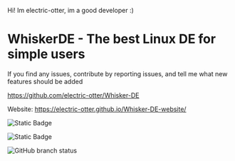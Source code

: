 Hi! Im electric-otter, im a good developer :)
# WhiskerDE - The best Linux DE for simple users
If you find any issues, contribute by reporting issues, and tell me what new features should be added

https://github.com/electric-otter/Whisker-DE

Website: https://electric-otter.github.io/Whisker-DE-website/

![Static Badge](https://img.shields.io/badge/license-gnu-blue?style=flat)

![Static Badge](https://img.shields.io/badge/platform-linux-blue?style=flat)

![GitHub branch status](https://img.shields.io/github/checks-status/electric-otter/Whisker-DE/main)

